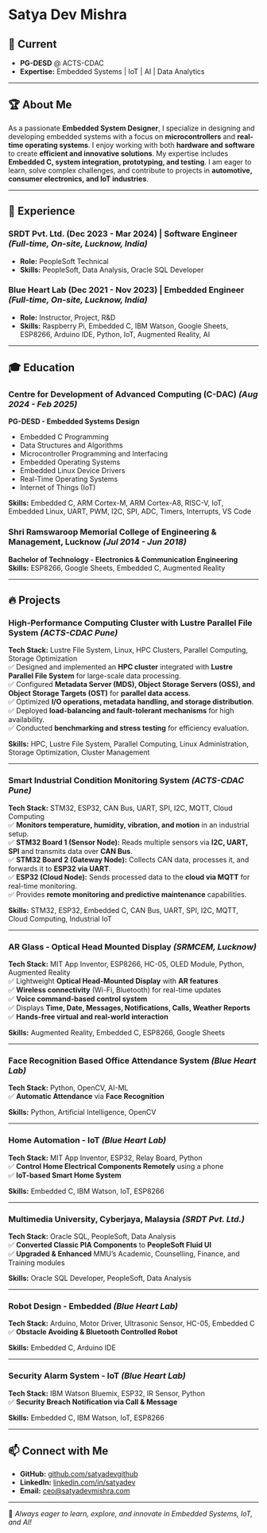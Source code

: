 # Satya Dev Mishra

## 🚀 Current
- **PG-DESD** @ ACTS-CDAC
- **Expertise:** Embedded Systems | IoT | AI | Data Analytics

---

## 🏆 About Me
As a passionate **Embedded System Designer**, I specialize in designing and developing embedded systems with a focus on **microcontrollers** and **real-time operating systems**. I enjoy working with both **hardware and software** to create **efficient and innovative solutions**. My expertise includes **Embedded C, system integration, prototyping, and testing**. I am eager to learn, solve complex challenges, and contribute to projects in **automotive, consumer electronics, and IoT industries**.

---

## 💼 Experience

### **SRDT Pvt. Ltd.** (Dec 2023 - Mar 2024) | Software Engineer *(Full-time, On-site, Lucknow, India)*
- **Role:** PeopleSoft Technical
- **Skills:** PeopleSoft, Data Analysis, Oracle SQL Developer

### **Blue Heart Lab** (Dec 2021 - Nov 2023) | Embedded Engineer *(Full-time, On-site, Lucknow, India)*
- **Role:** Instructor, Project, R&D
- **Skills:** Raspberry Pi, Embedded C, IBM Watson, Google Sheets, ESP8266, Arduino IDE, Python, IoT, Augmented Reality, AI

---

## 🎓 Education

### **Centre for Development of Advanced Computing (C-DAC)** *(Aug 2024 - Feb 2025)*
**PG-DESD - Embedded Systems Design**  
- Embedded C Programming
- Data Structures and Algorithms
- Microcontroller Programming and Interfacing
- Embedded Operating Systems
- Embedded Linux Device Drivers
- Real-Time Operating Systems
- Internet of Things (IoT)

**Skills:** Embedded C, ARM Cortex-M, ARM Cortex-A8, RISC-V, IoT, Embedded Linux, UART, PWM, I2C, SPI, ADC, Timers, Interrupts, VS Code

### **Shri Ramswaroop Memorial College of Engineering & Management, Lucknow** *(Jul 2014 - Jun 2018)*
**Bachelor of Technology - Electronics & Communication Engineering**  
**Skills:** ESP8266, Google Sheets, Embedded C, Augmented Reality

---

## 🔥 Projects

### **High-Performance Computing Cluster with Lustre Parallel File System** *(ACTS-CDAC Pune)*
**Tech Stack:** Lustre File System, Linux, HPC Clusters, Parallel Computing, Storage Optimization  
✅ Designed and implemented an **HPC cluster** integrated with **Lustre Parallel File System** for large-scale data processing.  
✅ Configured **Metadata Server (MDS), Object Storage Servers (OSS), and Object Storage Targets (OST)** for **parallel data access**.  
✅ Optimized **I/O operations, metadata handling, and storage distribution**.  
✅ Deployed **load-balancing and fault-tolerant mechanisms** for high availability.  
✅ Conducted **benchmarking and stress testing** for efficiency evaluation.  

**Skills:** HPC, Lustre File System, Parallel Computing, Linux Administration, Storage Optimization, Cluster Management

---

### **Smart Industrial Condition Monitoring System** *(ACTS-CDAC Pune)*
**Tech Stack:** STM32, ESP32, CAN Bus, UART, SPI, I2C, MQTT, Cloud Computing  
✅ **Monitors temperature, humidity, vibration, and motion** in an industrial setup.  
✅ **STM32 Board 1 (Sensor Node):** Reads multiple sensors via **I2C, UART, SPI** and transmits data over **CAN Bus**.  
✅ **STM32 Board 2 (Gateway Node):** Collects CAN data, processes it, and forwards it to **ESP32 via UART**.  
✅ **ESP32 (Cloud Node):** Sends processed data to the **cloud via MQTT** for real-time monitoring.  
✅ Provides **remote monitoring and predictive maintenance** capabilities.  

**Skills:** STM32, ESP32, Embedded C, CAN Bus, UART, SPI, I2C, MQTT, Cloud Computing, Industrial IoT

---

### **AR Glass - Optical Head Mounted Display** *(SRMCEM, Lucknow)*
**Tech Stack:** MIT App Inventor, ESP8266, HC-05, OLED Module, Python, Augmented Reality  
✅ Lightweight **Optical Head-Mounted Display** with **AR features**  
✅ **Wireless connectivity** (Wi-Fi, Bluetooth) for real-time updates  
✅ **Voice command-based control system**  
✅ Displays **Time, Date, Messages, Notifications, Calls, Weather Reports**  
✅ **Hands-free virtual and real-world interaction**

**Skills:** Augmented Reality, Embedded C, ESP8266, Google Sheets

---

### **Face Recognition Based Office Attendance System** *(Blue Heart Lab)*
**Tech Stack:** Python, OpenCV, AI-ML  
✅ **Automatic Attendance** via **Face Recognition**  

**Skills:** Python, Artificial Intelligence, OpenCV

---

### **Home Automation - IoT** *(Blue Heart Lab)*
**Tech Stack:** MIT App Inventor, ESP32, Relay Board, Python  
✅ **Control Home Electrical Components Remotely** using a phone  
✅ **IoT-based Smart Home System**  

**Skills:** Embedded C, IBM Watson, IoT, ESP8266

---

### **Multimedia University, Cyberjaya, Malaysia** *(SRDT Pvt. Ltd.)*
**Tech Stack:** Oracle SQL, PeopleSoft, Data Analysis  
✅ **Converted Classic PIA Components** to **PeopleSoft Fluid UI**  
✅ **Upgraded & Enhanced** MMU’s Academic, Counselling, Finance, and Training modules  

**Skills:** Oracle SQL Developer, PeopleSoft, Data Analysis

---

### **Robot Design - Embedded** *(Blue Heart Lab)*
**Tech Stack:** Arduino, Motor Driver, Ultrasonic Sensor, HC-05, Embedded C  
✅ **Obstacle Avoiding & Bluetooth Controlled Robot**  

**Skills:** Embedded C, Arduino IDE

---

### **Security Alarm System - IoT** *(Blue Heart Lab)*
**Tech Stack:** IBM Watson Bluemix, ESP32, IR Sensor, Python  
✅ **Security Breach Notification via Call & Message**  

**Skills:** Embedded C, IBM Watson, IoT, ESP8266

---

## 📫 Connect with Me
- **GitHub:** [github.com/satyadevgithub](https://github.com/satyadevgithub)  
- **LinkedIn:** [linkedin.com/in/satyadev](https://linkedin.com/in/satyadev)  
- **Email:** ceo@satyadevmishra.com  

---

🚀 *Always eager to learn, explore, and innovate in Embedded Systems, IoT, and AI!*

